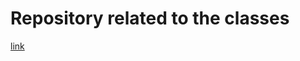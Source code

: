# Repository related to the classes

[link](https://github.com/digitalinnovationone/formacao-nodejs/tree/main/11-debug)
